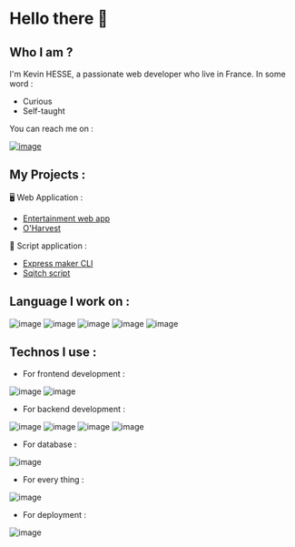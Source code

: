# Hello there 👋

## Who I am ?

I'm Kevin HESSE, a passionate web developer who live in France. In some word :

- Curious
- Self-taught

You can reach me on : 

[![image](https://img.shields.io/badge/LinkedIn-0077B5?style=for-the-badge&logo=linkedin&logoColor=white)](https://www.linkedin.com/in/kevin-hesse-pro)

## My Projects :

🖥 Web Application :

- [Entertainment web app](https://github.com/Kevin-HESSE/FEM-web-app)
- [O'Harvest](https://github.com/Kevin-HESSE/oharvest-back)

📃 Script application :

- [Express maker CLI](https://github.com/Kevin-HESSE/express-maker-cli)
- [Sqitch script](https://github.com/Kevin-HESSE/auto_sqitch_script)

## Language I work on :

![image](	https://img.shields.io/badge/HTML5-E34F26?style=for-the-badge&logo=html5&logoColor=white)
![image](https://img.shields.io/badge/CSS3-1572B6?style=for-the-badge&logo=css3&logoColor=white)
![image](https://img.shields.io/badge/JavaScript-323330?style=for-the-badge&logo=javascript&logoColor=F7DF1E)
![image](	https://img.shields.io/badge/PHP-777BB4?style=for-the-badge&logo=php&logoColor=white)
![image](https://img.shields.io/badge/Shell_Script-121011?style=for-the-badge&logo=gnu-bash&logoColor=white)

## Technos I use : 

- For frontend development : 

![image](https://img.shields.io/badge/Sass-CC6699?style=for-the-badge&logo=sass&logoColor=white)
![image](https://img.shields.io/badge/Cypress-17202C?style=for-the-badge&logo=cypress&logoColor=white)

- For backend development : 

![image](https://img.shields.io/badge/Node%20js-339933?style=for-the-badge&logo=nodedotjs&logoColor=white)
![image](https://img.shields.io/badge/Symfony-000000?style=for-the-badge&logo=Symfony&logoColor=white)
![image](https://img.shields.io/badge/Swagger-85EA2D?style=for-the-badge&logo=Swagger&logoColor=white)
![image](https://img.shields.io/badge/Express%20js-000000?style=for-the-badge&logo=express&logoColor=white)

- For database : 

![image](https://img.shields.io/badge/PostgreSQL-316192?style=for-the-badge&logo=postgresql&logoColor=white)

- For every thing :

![image](https://img.shields.io/badge/Docker-2CA5E0?style=for-the-badge&logo=docker&logoColor=white)

- For deployment :

![image](https://img.shields.io/badge/Nginx-009639?style=for-the-badge&logo=nginx&logoColor=white)
